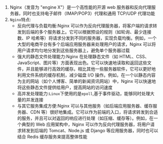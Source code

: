 1. Nginx（发音为 "engine X"）是一个高性能的开源 web 服务器和反向代理服务器，同时也支持电子邮件（IMAP/POP3）代理和通用 TCP/UDP 代理功能
2. `Nginx`特点:
   * 反向代理与负载均衡:Nginx 可以作为反向代理服务器，将客户端的请求转发到后端的多个服务器上。它可以根据预设的规则（如轮询、最少连接数、IP 哈希等）将请求分发到不同的服务器，实现负载均衡。例如，一个大型的电商平台有多个后端应用服务器来处理用户的请求，Nginx 可以将用户请求均匀地分发到这些服务器上，避免单个服务器过载
   * 强大的静态文件处理能力:Nginx 在处理静态文件（如 HTML、CSS、JavaScript、图片等）方面表现出色。它可以快速地读取和返回这些文件，并且能够进行高效的缓存。相比其他一些服务器软件，它可以更好地利用文件系统的缓存机制，减少磁盘 I/O 操作。例如，在一个以静态内容为主的网站（如个人博客、简单的新闻资讯网站）中，Nginx 可以快速地将这些静态文件提供给用户，提高网站的访问速度
   * 高并发处理能力:`Linux`下使用的是`epoll`,基于事件驱动，能够同时处理大量的并发连接
   * 与其它服务集成方便:Nginx 可以与其他服务（如后端应用服务器、缓存服务器、CDN 等）很好地集成。它可以作为前端的入口，将请求转发到合适的服务，并且可以对返回的响应进行处理（如压缩、缓存等）。例如，在一个典型的 Web 应用架构中，Nginx 可以作为反向代理服务器，将用户请求转发到后端的 Tomcat、Node.js 或 Django 等应用服务器，同时也可以结合 Redis 缓存服务来提高整体性能
